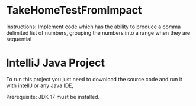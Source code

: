 # TakeHomeTestFromImpact
Instructions: Implement code which has the ability to produce a comma delimited list of numbers, grouping the numbers into a range when they are sequential

# IntelliJ Java Project
To run this project you just need to download the source code and run it with intellJ or any Java IDE,

Prerequisite:
JDK 17 must be installed.
